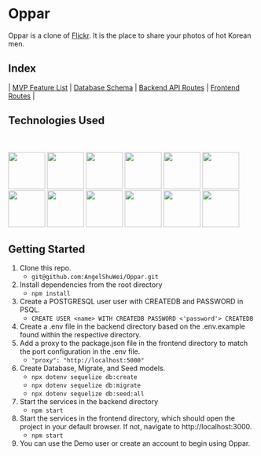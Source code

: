 # Oppar
Oppar is a clone of [Flickr](https://www.flickr.com/). It is the place to share your photos of hot Korean men.

## Index
| [MVP Feature List](https://github.com/AngelShuWei/Oppar/wiki/MVP-Feature-List) | [Database Schema](https://github.com/AngelShuWei/Oppar/wiki/Database-Schema) | [Backend API Routes](https://github.com/AngelShuWei/Oppar/wiki/Backend-API-Routes) | [Frontend Routes](https://github.com/AngelShuWei/Oppar/wiki/Frontend-Routes) |

## Technologies Used
<br>
<br>
<img src="https://cdn.jsdelivr.net/gh/devicons/devicon/icons/javascript/javascript-plain.svg" style="width:75px;" />
<img src="https://cdn.jsdelivr.net/gh/devicons/devicon/icons/nodejs/nodejs-original-wordmark.svg" style="width:75px;" />
<img src="https://cdn.jsdelivr.net/gh/devicons/devicon/icons/react/react-original-wordmark.svg" style="width:75px;" />
<img src="https://cdn.jsdelivr.net/gh/devicons/devicon/icons/redux/redux-original.svg" style="width:75px;" />
<img src="https://cdn.jsdelivr.net/gh/devicons/devicon/icons/express/express-original-wordmark.svg" style="width:75px;" />
<img src="https://cdn.jsdelivr.net/gh/devicons/devicon/icons/postgresql/postgresql-original-wordmark.svg" style="width:75px;" />
<img src="https://cdn.jsdelivr.net/gh/devicons/devicon/icons/sequelize/sequelize-plain-wordmark.svg" style="width:75px;" />
<img src="https://cdn.jsdelivr.net/gh/devicons/devicon/icons/html5/html5-plain-wordmark.svg" style="width:75px;" />
<img src="https://cdn.jsdelivr.net/gh/devicons/devicon/icons/css3/css3-plain-wordmark.svg" style="width:75px;" />
<img src="https://cdn.jsdelivr.net/gh/devicons/devicon/icons/git/git-original.svg" style="width:75px;" />
<img src="https://cdn.jsdelivr.net/gh/devicons/devicon/icons/vscode/vscode-original-wordmark.svg" style="width:75px;" />
<img src="https://cdn.jsdelivr.net/gh/devicons/devicon/icons/heroku/heroku-plain-wordmark.svg" style="width:75px;" />

## Getting Started
1. Clone this repo.
   * `git@github.com:AngelShuWei/Oppar.git`
2. Install dependencies from the root directory
   * `npm install`
3. Create a POSTGRESQL user user with CREATEDB and PASSWORD in PSQL.
   * `CREATE USER <name> WITH CREATEDB PASSWORD <'password'> CREATEDB`
4. Create a .env file in the backend directory based on the .env.example found within the respective directory.
5. Add a proxy to the package.json file in the frontend directory to match the port configuration in the .env file.
   * `"proxy": "http://localhost:5000"`
6. Create Database, Migrate, and Seed models.
   * `npx dotenv sequelize db:create`
   * `npx dotenv sequelize db:migrate`
   * `npx dotenv sequelize db:seed:all`
7. Start the services in the backend directory
   * `npm start`
8. Start the services in the frontend directory, which should open the project in your default browser. If not, navigate to http://localhost:3000.
   * `npm start`
9. You can use the Demo user or create an account to begin using Oppar.

